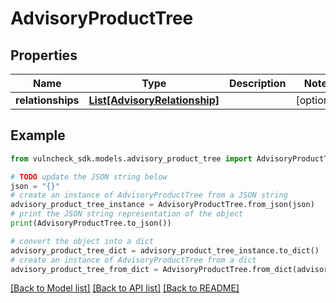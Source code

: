 # AdvisoryProductTree


## Properties

Name | Type | Description | Notes
------------ | ------------- | ------------- | -------------
**relationships** | [**List[AdvisoryRelationship]**](AdvisoryRelationship.md) |  | [optional] 

## Example

```python
from vulncheck_sdk.models.advisory_product_tree import AdvisoryProductTree

# TODO update the JSON string below
json = "{}"
# create an instance of AdvisoryProductTree from a JSON string
advisory_product_tree_instance = AdvisoryProductTree.from_json(json)
# print the JSON string representation of the object
print(AdvisoryProductTree.to_json())

# convert the object into a dict
advisory_product_tree_dict = advisory_product_tree_instance.to_dict()
# create an instance of AdvisoryProductTree from a dict
advisory_product_tree_from_dict = AdvisoryProductTree.from_dict(advisory_product_tree_dict)
```
[[Back to Model list]](../README.md#documentation-for-models) [[Back to API list]](../README.md#documentation-for-api-endpoints) [[Back to README]](../README.md)


